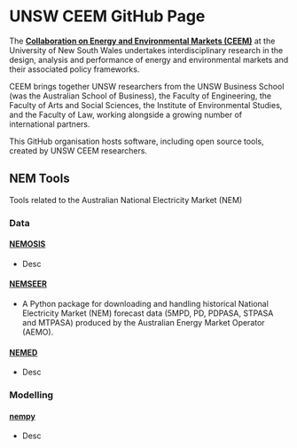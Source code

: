 # UNSW CEEM GitHub Page

The [**Collaboration on Energy and Environmental Markets (CEEM)**](https://www.ceem.unsw.edu.au/) at the University of New South Wales undertakes interdisciplinary research in the design, analysis and performance of energy and environmental markets and their associated policy frameworks. 

CEEM brings together UNSW researchers from the UNSW Business School (was the Australian School of Business), the Faculty of Engineering, the Faculty of Arts and Social Sciences, the Institute of Environmental Studies, and the Faculty of Law, working alongside a growing number of international partners.

This GitHub organisation hosts software, including open source tools, created by UNSW CEEM researchers.

## NEM Tools

Tools related to the Australian National Electricity Market (NEM)

### Data

#### [NEMOSIS](https://github.com/UNSW-CEEM/NEMOSIS)
- Desc

#### [NEMSEER](https://github.com/UNSW-CEEM/NEMSEER)
- A Python package for downloading and handling historical National Electricity Market (NEM) forecast data (5MPD, PD, PDPASA, STPASA and MTPASA) produced by the Australian Energy Market Operator (AEMO).

#### [NEMED](https://github.com/UNSW-CEEM/NEMED)
- Desc

### Modelling

#### [nempy](https://github.com/UNSW-CEEM/nempy)
- Desc
